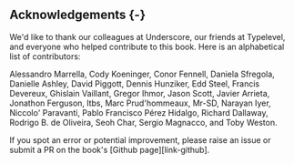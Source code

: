 ## Acknowledgements {-}

We'd like to thank our colleagues at Underscore,
our friends at Typelevel,
and everyone who helped contribute to this book.
Here is an alphabetical list of contributors:

Alessandro Marrella,
Cody Koeninger,
Conor Fennell,
Daniela Sfregola,
Danielle Ashley,
David Piggott,
Dennis Hunziker,
Edd Steel,
Francis Devereux,
Ghislain Vaillant,
Gregor Ihmor,
Jason Scott,
Javier Arrieta,
Jonathon Ferguson,
ltbs,
Marc Prud'hommeaux,
Mr-SD,
Narayan Iyer,
Niccolo' Paravanti,
Pablo Francisco Pérez Hidalgo,
Richard Dallaway,
Rodrigo B. de Oliveira,
Seoh Char,
Sergio Magnacco,
and Toby Weston.

If you spot an error or potential improvement,
please raise an issue or submit a PR
on the book's [Github page][link-github].
